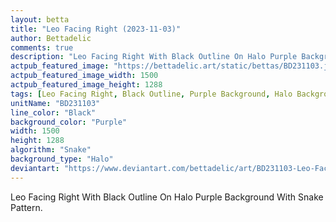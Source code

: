 ```yaml
---
layout: betta
title: "Leo Facing Right (2023-11-03)"
author: Bettadelic
comments: true
description: "Leo Facing Right With Black Outline On Halo Purple Background With Snake Pattern."
actpub_featured_image: "https://bettadelic.art/static/bettas/BD231103.jpg"
actpub_featured_image_width: 1500
actpub_featured_image_height: 1288
tags: [Leo Facing Right, Black Outline, Purple Background, Halo Background Pattern, Snake Pattern, November 2023]
unitName: "BD231103"
line_color: "Black"
background_color: "Purple"
width: 1500
height: 1288
algorithm: "Snake"
background_type: "Halo"
deviantart: "https://www.deviantart.com/bettadelic/art/BD231103-Leo-Facing-Right-2023-11-03-992217183"
---
```


Leo Facing Right With Black Outline On Halo Purple Background With Snake Pattern.
